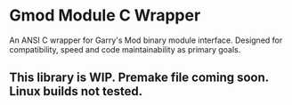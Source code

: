 # Gmod Module C Wrapper
An ANSI C wrapper for Garry's Mod binary module interface. Designed for compatibility, speed and code maintainability as primary goals.

## This library is WIP. Premake file coming soon. Linux builds not tested.
